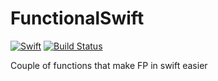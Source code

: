 # FunctionalSwift

[![Swift](https://github.com/AlexKarpov/FunctionalSwift/workflows/Swift/badge.svg)](https://github.com/AlexKarpov/FunctionalSwift/actions?query=workflow%3ASwift)
[![Build Status](https://travis-ci.com/AlexKarpov/FunctionalSwift.svg?branch=dev)](https://travis-ci.com/AlexKarpov/FunctionalSwift)

Couple of functions that make FP in swift easier
